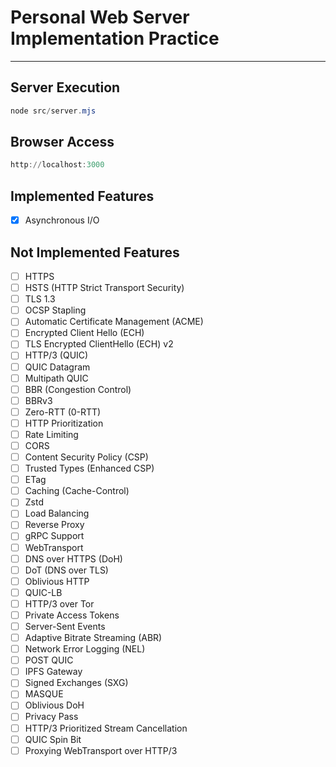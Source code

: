 # Personal Web Server Implementation Practice

---

## Server Execution

```powershell
node src/server.mjs
```

## Browser Access

```powershell
http://localhost:3000
```

## Implemented Features

- [x] Asynchronous I/O

## Not Implemented Features

- [ ] HTTPS
- [ ] HSTS (HTTP Strict Transport Security)
- [ ] TLS 1.3
- [ ] OCSP Stapling
- [ ] Automatic Certificate Management (ACME)
- [ ] Encrypted Client Hello (ECH)
- [ ] TLS Encrypted ClientHello (ECH) v2
- [ ] HTTP/3 (QUIC)
- [ ] QUIC Datagram
- [ ] Multipath QUIC
- [ ] BBR (Congestion Control)
- [ ] BBRv3
- [ ] Zero-RTT (0-RTT)
- [ ] HTTP Prioritization
- [ ] Rate Limiting
- [ ] CORS
- [ ] Content Security Policy (CSP)
- [ ] Trusted Types (Enhanced CSP)
- [ ] ETag
- [ ] Caching (Cache-Control)
- [ ] Zstd
- [ ] Load Balancing
- [ ] Reverse Proxy
- [ ] gRPC Support
- [ ] WebTransport
- [ ] DNS over HTTPS (DoH)
- [ ] DoT (DNS over TLS)
- [ ] Oblivious HTTP
- [ ] QUIC-LB
- [ ] HTTP/3 over Tor
- [ ] Private Access Tokens
- [ ] Server-Sent Events
- [ ] Adaptive Bitrate Streaming (ABR)
- [ ] Network Error Logging (NEL)
- [ ] POST QUIC
- [ ] IPFS Gateway
- [ ] Signed Exchanges (SXG)
- [ ] MASQUE
- [ ] Oblivious DoH
- [ ] Privacy Pass
- [ ] HTTP/3 Prioritized Stream Cancellation
- [ ] QUIC Spin Bit
- [ ] Proxying WebTransport over HTTP/3
